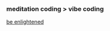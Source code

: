 ### meditation coding > vibe coding

[be enlightened](https://x.com/martin_casado/status/1902605616876867636)
